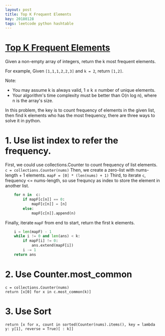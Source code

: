```yaml
---
layout: post
title: Top K Frequent Elements
key: 20180128
tags: leetcode python hashtable
---
```


# [Top K Frequent Elements](https://leetcode.com/problems/top-k-frequent-elements/description/)
Given a non-empty array of integers, return the k most frequent elements.

For example,
Given `[1,1,1,2,2,3]` and `k = 2`, return `[1,2]`.

Note: 
* You may assume k is always valid, 1 ≤ k ≤ number of unique elements.
* Your algorithm's time complexity must be better than O(n log n), where n is the array's size.

In this problem, the key is to count frequency of elements in the given list, then find k elements who has the most frequency, there are three ways to solve it in python.

# 1. Use list index to refer the frequency.
First, we could use collections.Counter to count frequency of list elements.
	`c = collections.Counter(nums)`
Then, we create a zero-list with  nums-length + 1 elements.
	`mapF = [0] * (len(nums) + 1)`
Third, to iterate `c`, frequency <= nums-length, so use frequncy as index to store the element in another list.
```python
	for n in  c:
	    if mapF[c[n]] == 0:
	        mapF[c[n]] = [n]
	    else:
	        mapF[c[n]].append(n)
```
Finally, iterate `mapF` from end to start, return the first k elements.
```python
	i = len(mapF) - 1
    while i != 0 and len(ans) < k:
        if mapF[i] != 0:
            ans.extend(mapF[i])
        i -= 1
    return ans
```

# 2. Use Counter.most_common
```ptyon
c = collections.Counter(nums)
return [x[0] for x in c.most_common(k)]
```

# 3. Use Sort
```ptyon
return [x for x, count in sorted(Counter(nums).items(), key = lambda y: y[1], reverse = True)[ : k]]
```